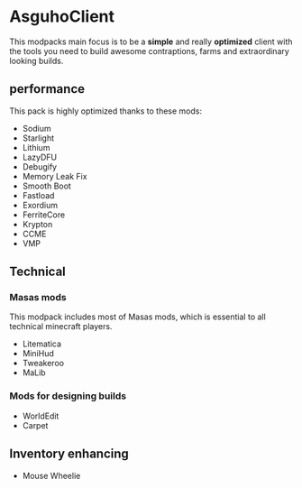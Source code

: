 # AsguhoClient
This modpacks main focus is to be a **simple** and really **optimized** client with the tools you need to build awesome contraptions, farms and extraordinary looking builds.
## performance
This pack is highly optimized thanks to these mods:
- Sodium
- Starlight
- Lithium
- LazyDFU
- Debugify
- Memory Leak Fix
- Smooth Boot
- Fastload
- Exordium
- FerriteCore
- Krypton
- CCME
- VMP
## Technical
### Masas mods
This modpack includes most of Masas mods, which is essential to all technical minecraft players.
- Litematica
- MiniHud
- Tweakeroo
- MaLib
### Mods for designing builds
- WorldEdit
- Carpet
## Inventory enhancing
- Mouse Wheelie
